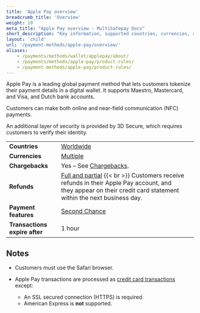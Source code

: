 ```yaml
---
title: 'Apple Pay overview'
breadcrumb_title: 'Overview'
weight: 10
meta_title: "Apple Pay overview - MultiSafepay Docs"
short_description: "Key information, supported countries, currencies, and features"
layout: 'child'
url: '/payment-methods/apple-pay/overview/'
aliases:
    - /payments/methods/wallet/applepay/about/
    - /payments/methods/apple-pay/product-rules/
    - /payment-methods/apple-pay/product-rules/
---
```

Apple Pay is a leading global payment method that lets customers tokenize their payment details in a digital wallet. It supports Maestro, Mastercard, and Visa, and Dutch bank accounts. 

Customers can make both online and near-field communication (NFC) payments. 

An additional layer of security is provided by 3D Secure, which requires customers to verify their identity.

|   |   |   |
|---|---|---|
| **Countries**  | [Worldwide](https://support.apple.com/en-us/HT207957)  | 
| **Currencies**  | [Multiple](https://support.apple.com/en-us/HT207957)  | 
| **Chargebacks**   | Yes – See [Chargebacks](/payments/chargebacks/). | 
| **Refunds** | [Full and partial](/refunds/full-partial/) {{< br >}} Customers receive refunds in their Apple Pay account, and they appear on their credit card statement within the next business day.  |
| **Payment features**  | [Second Chance](/features/second-chance/) |
| **Transactions expire after** | 1 hour |

## Notes

- Customers must use the Safari browser.  

- Apple Pay transactions are processed as [credit card transactions](/payments/methods/credit-and-debit-cards/) except:
    - An SSL secured connection (HTTPS) is required.
    - American Express is **not** supported.